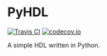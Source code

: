 # PyHDL

[![Travis CI](https://travis-ci.org/SdNssr/pyhdl.svg?branch=master)](https://travis-ci.org/SdNssr/pyhdl.svg?branch=master)
[![codecov.io](https://codecov.io/github/SdNssr/pyhdl/coverage.svg?branch=master)](https://codecov.io/github/SdNssr/pyhdl?branch=master)

A simple HDL written in Python.